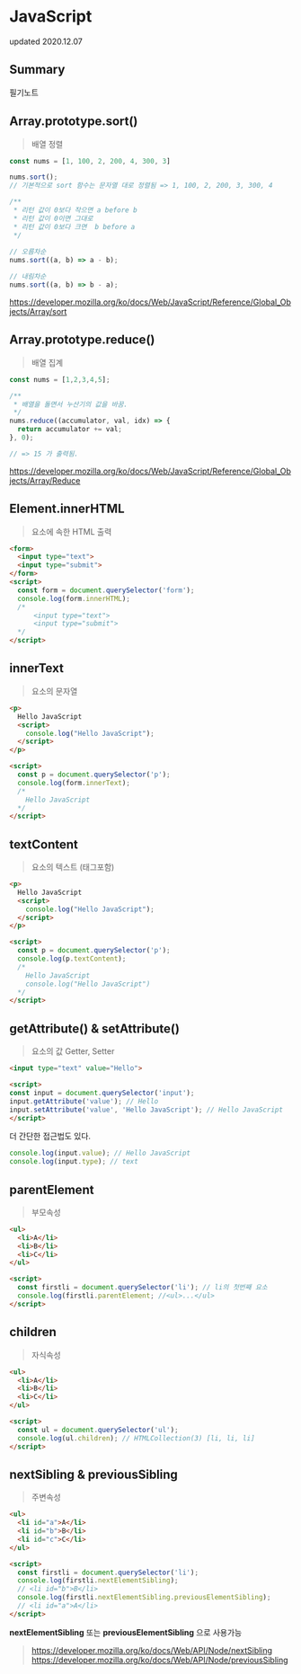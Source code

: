 # JavaScript
updated 2020.12.07 <br>

## Summary
필기노트
## Array.prototype.sort()
> 배열 정렬
```js
const nums = [1, 100, 2, 200, 4, 300, 3]

nums.sort();
// 기본적으로 sort 함수는 문자열 대로 정렬됨 => 1, 100, 2, 200, 3, 300, 4

/**
 * 리턴 값이 0보다 작으면 a before b
 * 리턴 값이 0이면 그대로
 * 리턴 값이 0보다 크면  b before a
 */
 
// 오름차순
nums.sort((a, b) => a - b); 

// 내림차순
nums.sort((a, b) => b - a);

```
https://developer.mozilla.org/ko/docs/Web/JavaScript/Reference/Global_Objects/Array/sort

## Array.prototype.reduce()
> 배열 집계
```js
const nums = [1,2,3,4,5];

/**  
 * 배열을 돌면서 누산기의 값을 바꿈.
 */ 
nums.reduce((accumulator, val, idx) => {
  return accumulator += val;
}, 0); 

// => 15 가 출력됨.
```
https://developer.mozilla.org/ko/docs/Web/JavaScript/Reference/Global_Objects/Array/Reduce

## Element.innerHTML
> 요소에 속한 HTML 출력
```html
<form>
  <input type="text">
  <input type="submit">
</form>
<script>
  const form = document.querySelector('form');
  console.log(form.innerHTML);
  /*
      <input type="text">
      <input type="submit">
  */
</script>
```
## innerText
> 요소의 문자열
```html
<p>
  Hello JavaScript
  <script>
    console.log("Hello JavaScript");
  </script>
</p>

<script>
  const p = document.querySelector('p');
  console.log(form.innerText);
  /*
    Hello JavaScript
  */
</script>
```
## textContent
> 요소의 텍스트 (태그포함)
```html
<p>
  Hello JavaScript
  <script>
    console.log("Hello JavaScript");
  </script>
</p>

<script>
  const p = document.querySelector('p');
  console.log(p.textContent);
  /*
    Hello JavaScript
    console.log("Hello JavaScript")
  */
</script>
```
## getAttribute() & setAttribute()
> 요소의 값 Getter, Setter
```html
<input type="text" value="Hello">

<script>
const input = document.querySelector('input');
input.getAttribute('value'); // Hello
input.setAttribute('value', 'Hello JavaScript'); // Hello JavaScript
</script>
```
더 간단한 접근법도 있다.
```js
console.log(input.value); // Hello JavaScript
console.log(input.type); // text
```
## parentElement
> 부모속성
```html
<ul>
  <li>A</li>
  <li>B</li>
  <li>C</li>
</ul>

<script>
  const firstli = document.querySelector('li'); // li의 첫번째 요소 
  console.log(firstli.parentElement; //<ul>...</ul>
</script>
```
## children
> 자식속성
```html
<ul>
  <li>A</li>
  <li>B</li>
  <li>C</li>
</ul>

<script>
  const ul = document.querySelector('ul');  
  console.log(ul.children); // HTMLCollection(3) [li, li, li]
</script>
```

## nextSibling & previousSibling
> 주변속성
```html
<ul>
  <li id="a">A</li>
  <li id="b">B</li>
  <li id="c">C</li>
</ul>

<script>
  const firstli = document.querySelector('li');  
  console.log(firstli.nextElementSibling); 
  // <li id="b">B</li>
  console.log(firstli.nextElementSibling.previousElementSibling);
  // <li id="a">A</li> 
</script>
```
__nextElementSibling__ 또는 __previousElementSibling__ 으로 사용가능 


> https://developer.mozilla.org/ko/docs/Web/API/Node/nextSibling
> https://developer.mozilla.org/ko/docs/Web/API/Node/previousSibling